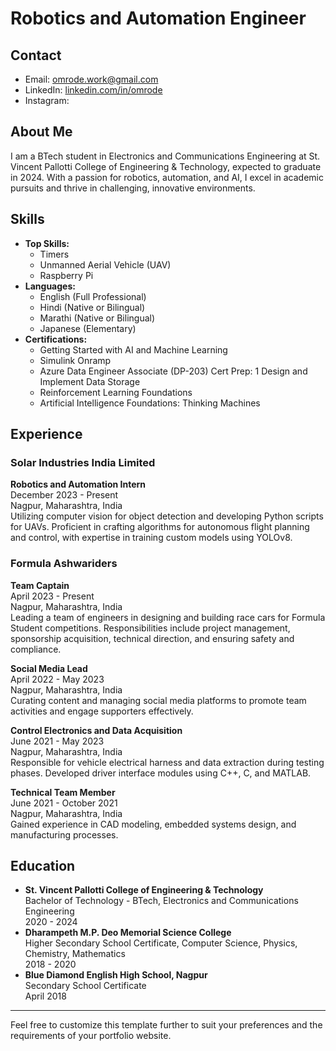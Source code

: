 # Robotics and Automation Engineer 

## Contact
- Email: omrode.work@gmail.com
- LinkedIn: [linkedin.com/in/omrode](https://www.linkedin.com/in/omrode)
- Instagram: 

## About Me
I am a BTech student in Electronics and Communications Engineering at St. Vincent Pallotti College of Engineering & Technology, expected to graduate in 2024. With a passion for robotics, automation, and AI, I excel in academic pursuits and thrive in challenging, innovative environments. 

## Skills
- **Top Skills:**
  - Timers
  - Unmanned Aerial Vehicle (UAV)
  - Raspberry Pi
- **Languages:**
  - English (Full Professional)
  - Hindi (Native or Bilingual)
  - Marathi (Native or Bilingual)
  - Japanese (Elementary)
- **Certifications:**
  - Getting Started with AI and Machine Learning
  - Simulink Onramp
  - Azure Data Engineer Associate (DP-203) Cert Prep: 1 Design and Implement Data Storage
  - Reinforcement Learning Foundations
  - Artificial Intelligence Foundations: Thinking Machines

## Experience
### Solar Industries India Limited
**Robotics and Automation Intern**  
December 2023 - Present  
Nagpur, Maharashtra, India  
Utilizing computer vision for object detection and developing Python scripts for UAVs. Proficient in crafting algorithms for autonomous flight planning and control, with expertise in training custom models using YOLOv8.

### Formula Ashwariders
**Team Captain**  
April 2023 - Present  
Nagpur, Maharashtra, India  
Leading a team of engineers in designing and building race cars for Formula Student competitions. Responsibilities include project management, sponsorship acquisition, technical direction, and ensuring safety and compliance.

**Social Media Lead**  
April 2022 - May 2023  
Nagpur, Maharashtra, India  
Curating content and managing social media platforms to promote team activities and engage supporters effectively.

**Control Electronics and Data Acquisition**  
June 2021 - May 2023  
Nagpur, Maharashtra, India  
Responsible for vehicle electrical harness and data extraction during testing phases. Developed driver interface modules using C++, C, and MATLAB.

**Technical Team Member**  
June 2021 - October 2021  
Nagpur, Maharashtra, India  
Gained experience in CAD modeling, embedded systems design, and manufacturing processes.

## Education
- **St. Vincent Pallotti College of Engineering & Technology**  
  Bachelor of Technology - BTech, Electronics and Communications Engineering  
  2020 - 2024
- **Dharampeth M.P. Deo Memorial Science College**  
  Higher Secondary School Certificate, Computer Science, Physics, Chemistry, Mathematics  
  2018 - 2020
- **Blue Diamond English High School, Nagpur**  
  Secondary School Certificate  
  April 2018

---

Feel free to customize this template further to suit your preferences and the requirements of your portfolio website.
